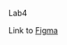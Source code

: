 Lab4

Link to [Figma](https://www.figma.com/file/we6Rg2M864400Jstef25n8/Vasilev-Igor-Mobile-Development?node-id=0-1&t=5euXyhYOWjKXsXr3-0)